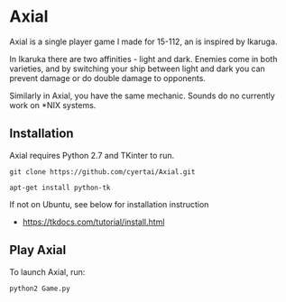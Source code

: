 # Axial

Axial is a single player game I made for 15-112, an is inspired by Ikaruga.

In Ikaruka there are two affinities - light and dark. Enemies come in both varieties, and by switching your ship between light and dark you can prevent damage or do double damage to opponents.

Similarly in Axial, you have the same mechanic. Sounds do no currently work on *NIX systems.

## Installation

Axial requires Python 2.7 and TKinter to run.

```
git clone https://github.com/cyertai/Axial.git

apt-get install python-tk
```

If not on Ubuntu, see below for installation instruction
 * https://tkdocs.com/tutorial/install.html


## Play Axial

To launch Axial, run:

```
python2 Game.py
```


